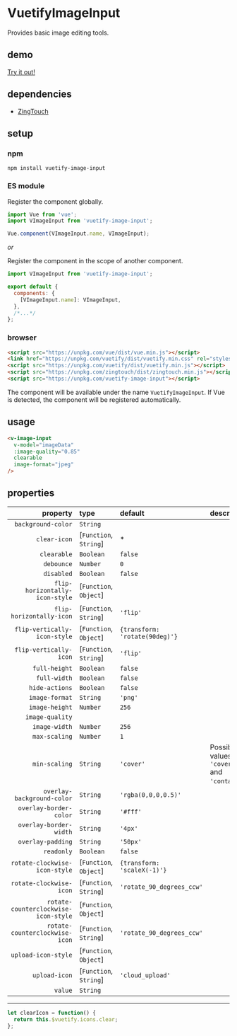 # VuetifyImageInput

Provides basic image editing tools.

## demo

[Try it out!](https://seregpie.github.io/VuetifyImageInput/)

## dependencies

- [ZingTouch](https://github.com/zingchart/zingtouch)

## setup

### npm

```shell
npm install vuetify-image-input
```

### ES module

Register the component globally.

```javascript
import Vue from 'vue';
import VImageInput from 'vuetify-image-input';

Vue.component(VImageInput.name, VImageInput);
```

*or*

Register the component in the scope of another component.

```javascript
import VImageInput from 'vuetify-image-input';

export default {
  components: {
    [VImageInput.name]: VImageInput,
  },
  /*...*/
};
```

### browser

```html
<script src="https://unpkg.com/vue/dist/vue.min.js"></script>
<link href="https://unpkg.com/vuetify/dist/vuetify.min.css" rel="stylesheet"/>
<script src="https://unpkg.com/vuetify/dist/vuetify.min.js"></script>
<script src="https://unpkg.com/zingtouch/dist/zingtouch.min.js"></script>
<script src="https://unpkg.com/vuetify-image-input"></script>
```

The component will be available under the name `VuetifyImageInput`. If Vue is detected, the component will be registered automatically.

## usage

```html
<v-image-input
  v-model="imageData"
  :image-quality="0.85"
  clearable
  image-format="jpeg"
/>
```

## properties

| property | type | default | description |
| ---: | :--- | :--- | :--- |
| `background-color` | `String` | | |
| `clear-icon` | [`Function`, `String`] | * | |
| `clearable` | `Boolean` | `false` | |
| `debounce` | `Number` | `0` | |
| `disabled` | `Boolean` | `false` | |
| `flip-horizontally-icon-style` | [`Function`, `Object`] | | |
| `flip-horizontally-icon` | [`Function`, `String`] | `'flip'` | |
| `flip-vertically-icon-style` | [`Function`, `Object`] | `{transform: 'rotate(90deg)'}` | |
| `flip-vertically-icon` | [`Function`, `String`] | `'flip'` | |
| `full-height` | `Boolean` | `false` | |
| `full-width` | `Boolean` | `false` | |
| `hide-actions` | `Boolean` | `false` | |
| `image-format` | `String` | `'png'` | |
| `image-height` | `Number` | `256` | |
| `image-quality` | | | |
| `image-width` | `Number` | `256` | |
| `max-scaling` | `Number` | `1` | |
| `min-scaling` | `String` | `'cover'` | Possible values are `'cover'` and `'contain'`. |
| `overlay-background-color` | `String` | `'rgba(0,0,0,0.5)'` | |
| `overlay-border-color` | `String` | `'#fff'` | |
| `overlay-border-width` | `String` | `'4px'` | |
| `overlay-padding` | `String` | `'50px'` | |
| `readonly` | `Boolean` | `false` | |
| `rotate-clockwise-icon-style` | [`Function`, `Object`] | `{transform: 'scaleX(-1)'}` | |
| `rotate-clockwise-icon` | [`Function`, `String`] | `'rotate_90_degrees_ccw'` | |
| `rotate-counterclockwise-icon-style` | [`Function`, `Object`] | | |
| `rotate-counterclockwise-icon` | [`Function`, `String`] | `'rotate_90_degrees_ccw'` | |
| `upload-icon-style` | [`Function`, `Object`] | | |
| `upload-icon` | [`Function`, `String`] | `'cloud_upload'` | |
| `value` | `String` | | |

---

```javascript
let clearIcon = function() {
  return this.$vuetify.icons.clear;
};
```
